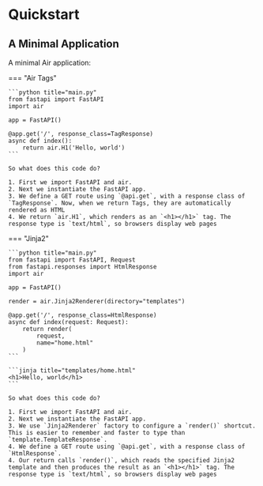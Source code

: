 # Quickstart

## A Minimal Application

A minimal Air application:

=== "Air Tags"

    ```python title="main.py"
    from fastapi import FastAPI
    import air

    app = FastAPI()

    @app.get('/', response_class=TagResponse)
    async def index():
        return air.H1('Hello, world')
    ```

    So what does this code do?

    1. First we import FastAPI and air.
    2. Next we instantiate the FastAPI app. 
    3. We define a GET route using `@api.get`, with a response class of `TagResponse`. Now, when we return Tags, they are automatically rendered as HTML
    4. We return `air.H1`, which renders as an `<h1></h1>` tag. The response type is `text/html`, so browsers display web pages

=== "Jinja2"


    ```python title="main.py"
    from fastapi import FastAPI, Request
    from fastapi.responses import HtmlResponse
    import air

    app = FastAPI()

    render = air.Jinja2Renderer(directory="templates")

    @app.get('/', response_class=HtmlResponse)
    async def index(request: Request):
        return render(
            request,
            name="home.html"
        )       
    ```

    ```jinja title="templates/home.html"
    <h1>Hello, world</h1>
    ```

    So what does this code do?

    1. First we import FastAPI and air.
    2. Next we instantiate the FastAPI app. 
    3. We use `Jinja2Renderer` factory to configure a `render()` shortcut. This is easier to remember and faster to type than `template.TemplateResponse`.
    4. We define a GET route using `@api.get`, with a response class of `HtmlResponse`.
    4. Our return calls `render()`, which reads the specified Jinja2 template and then produces the result as an `<h1></h1>` tag. The response type is `text/html`, so browsers display web pages
